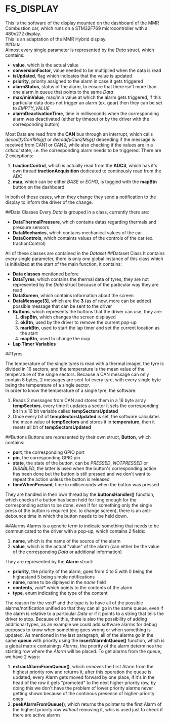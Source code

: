 # FS_DISPLAY
This is the software of the display mounted on the dashboard of the MMR Combustion car, which runs on a STM32F769 microcontroller with a 480x272 display.  
This is an adaptation of the MMR Hybrid display.    
##Data  
Almost every single parameter is represented by the _Data_ struct, which contains:
 * **value**, which is the actual value
 *  **conversionFactor**, value needed to be multiplied when the data is read
 *  **isUpdated**, flag which indicates that the value is updated
 *  **priority**, priority assigned to the alarm in case it gets triggered
 *  **alarmStatus**, status of the alarm, to ensure that there isn't more than one alarm in queue that points to the same _Data_
 *  **max/minValue**, max/min value at which the alarm gets triggered, if this particular data does not trigger an alarm (ex. gear) then they can be set to _EMPTY_VALUE_
 *  **alarmDeactivationTime**, time in milliseconds when the corresponding alarm was deactivated (either by timeout or by the driver with the corresponding button)  

Most Data are read from the **CAN** bus through an interrupt, which calls _decodifyCan1Msg()_ or _decodifyCan2Msg()_ depending if the message is received from CAN1 or CAN2, while also checking if the values are in a _critical_ state, i.e. the corresponding alarm needs to be triggered.
There are 2 exceptions: 
 1. **tractionControl**, which is actually read from the **ADC3**, which has it's own thread **tractionAcquisition** dedicated to continously read from the ADC
 2. **map**, which can be either _BASE_ or _ECHO_, is toggled with the **mapBtn** button on the dashboard  
   
In both of these cases, when they change they send a notification to the display to inform the driver of the change.  

##Data Classes
Every _Data_ is grouped in a class, currently there are:
 * **DataThermalPressure**, which contains datas regarding thermals and pressure sensors
 * **DataMechanics**, which contains mechanical values of the car
 * **DataControls**, which containts values of the controls of the car (ex. tractionControl)

All of these classes are contained in the _Dataset_
##Dataset Class
It contains every single parameter, there is only _one_ global instance of this class which is initialized at the start of the main function, it contains:
* **Data classes** mentioned before
* **DataTyres**, which contains the thermal data of tyres, they are not represented by the _Data_ struct because of the particular way they are read
* **DataScreen**, which contains information about the screen
* **DataMessage[3]**, which are the **3** (as of now, more can be added) possible message that can be sent to the driver 
* **Buttons**, which represents the buttons that the driver can use, they are:
  1. **dispBtn**, which changes the screen displayed
  2. **okBtn**, used by the driver to remove the current pop-up
  3. **markBtn**, used to start the lap timer and set the current location as the start
  4. **mapBtn**, used to change the map
* **Lap Timer Variables**

##Tyres

The temperature of the single tyres is read with a thermal imager, the tyre is divided in 16 sectors, and the temperature is the mean value of the temperature of the single sectors. Because a CAN message can only contain 8 bytes, 2 messages are sent fot every tyre, with every single byte being the temperature of a single sector.  
In order to know the temperature of a single tyre, the software:
1. Reads 2 messages from CAN and stores them in a 16 byte array **tempSectors**, every time it updates a sector it sets the corresponding bit in a 16 bit variable called **tempSectorsUpdated**
2. Once every bit of **tempSectorsUpdated** is set, the software calculates the mean value of **tempSectors** and stores it in **temperature**, then it resets all bit of **tempSectorsUpdated**

##Buttons
Buttons are represented by their own struct, **Button**, which contains:
* **port**, the corresponding GPIO port
* **pin**, the corresponding GPIO pin
* **state**, the state of the button, can be _PRESSED_, _NOTPRESSED_ or _DISABLED_, the latter is used when the button's corresponding action has been done but the button is still pressed and we don't want to repeat the action unless the button is released
* **timeWhenPressed**, time in milliseconds when the button was pressed

They are handled in their own thread by the **buttonsHandler()** function, which checks if a button has been held for long enough for the corresponding action to be done, even if for something only the single press of the button is required (ex. to change screen), there is an anti-debounce time in which the button needs to be held down.

##Alarms
Alarms is a generic term to indicate something that needs to be communicated to the driver with a pop-up, which contains 2 fields:
 1. **name**, which is the name of the source of the alarm
 2. **value**, which is the actual "value" of the alarm (can either be the value of the corresponding _Data_ or additional information) 

They are represented by the **Alarm** struct:
 * **priority**, the priority of the alarm, goes from _0_ to _5_ with 0 being the highestand 5 being  simple notifications
 * **name**, name to be diplayed in the _name_ field
 * **contents**, _void*_ which points to the contents of the alarm
 * **type**, enum indicating the type of the content

The reason for the void* and the type is to have all of the possible alarms/notification unified so that they can all go in the same queue, even if the alarm is relative to a particular _Data_ or if it points to a string that tells the driver to stop. Because of this, there is also the possibility of adding additional types, as an example we could add software alarms for debug purposes to know when something goes wrong or when something is updated.
As mentioned in the last paragraph, all of the alarms go in the same **queue** with priority using the **insertAlarmInQueue()** function, which is a global matrix containings _Alarms_, the priority of the alarm determines the starting row where the _Alarm_ will be placed. To get alarms from the queue, we have 2 ways:
1. **extractAlarmFromQueue()**, which _removes_ the first Alarm from the highest priority row and returns it, after this operation the queue is updated, every Alarm gets moved forward by one place, if it's in the head of the row it gets "promoted" to the next higher priority row, by doing this we don't have the problem of lower priority alarms never getting shown because of the continous presence of higher-priority ones
2. **peekAlarmFromQueue()**, which returns the pointer to the first Alarm of the highest priority row _without_ removing it, whis is used just to check if there are active alarms

